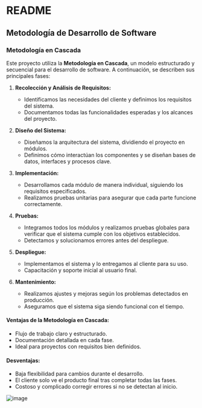 # README

## Metodología de Desarrollo de Software

### **Metodología en Cascada**
Este proyecto utiliza la **Metodología en Cascada**, un modelo estructurado y secuencial para el desarrollo de software. A continuación, se describen sus principales fases:

1. **Recolección y Análisis de Requisitos:**
   - Identificamos las necesidades del cliente y definimos los requisitos del sistema.
   - Documentamos todas las funcionalidades esperadas y los alcances del proyecto.

2. **Diseño del Sistema:**
   - Diseñamos la arquitectura del sistema, dividiendo el proyecto en módulos.
   - Definimos cómo interactúan los componentes y se diseñan bases de datos, interfaces y procesos clave.

3. **Implementación:**
   - Desarrollamos cada módulo de manera individual, siguiendo los requisitos especificados.
   - Realizamos pruebas unitarias para asegurar que cada parte funcione correctamente.

4. **Pruebas:**
   - Integramos todos los módulos y realizamos pruebas globales para verificar que el sistema cumple con los objetivos establecidos.
   - Detectamos y solucionamos errores antes del despliegue.

5. **Despliegue:**
   - Implementamos el sistema y lo entregamos al cliente para su uso.
   - Capacitación y soporte inicial al usuario final.

6. **Mantenimiento:**
   - Realizamos ajustes y mejoras según los problemas detectados en producción.
   - Aseguramos que el sistema siga siendo funcional con el tiempo.

#### **Ventajas de la Metodología en Cascada:**
- Flujo de trabajo claro y estructurado.
- Documentación detallada en cada fase.
- Ideal para proyectos con requisitos bien definidos.

#### **Desventajas:**
- Baja flexibilidad para cambios durante el desarrollo.
- El cliente solo ve el producto final tras completar todas las fases.
- Costoso y complicado corregir errores si no se detectan al inicio.

![image](https://github.com/user-attachments/assets/20b32caf-67ca-4a6b-b475-1aff089b4acf)

